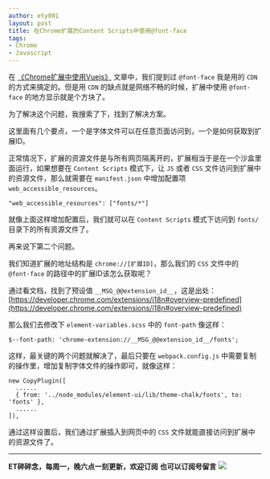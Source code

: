 ```yaml
---
author: ety001
layout: post
title: 在Chrome扩展的Content Scripts中使用@font-face
tags:
- Chrome
- Javascript
---
```

在 [《Chrome扩展中使用Vuejs》](/2020/01/07/chrome-extension-vuejs.html) 文章中，我们提到过 `@font-face` 我是用的 `CDN` 的方式来搞定的。但是用 `CDN` 的缺点就是网络不畅的时候，扩展中使用 `@font-face` 的地方显示就是个方块了。

为了解决这个问题，我搜索了下，找到了解决方案。

这里面有几个要点，一个是字体文件可以在任意页面访问到，一个是如何获取到扩展ID。

正常情况下，扩展的资源文件是与所有网页隔离开的，扩展相当于是在一个沙盒里面运行，如果想要在 `Content Scripts` 模式下，让 `JS` 或者 `CSS` 文件访问到扩展中的资源文件，那么就需要在 `manifest.json` 中增加配置项 `web_accessible_resources`。

```
"web_accessible_resources": ["fonts/*"]
```

就像上面这样增加配置后，我们就可以在 `Content Scripts` 模式下访问到 `fonts/` 目录下的所有资源文件了。

再来说下第二个问题。

我们知道扩展的地址结构是 `chrome://[扩展ID]`，那么我们的 `CSS` 文件中的 `@font-face` 的路径中的扩展ID该怎么获取呢？

通过看文档，找到了预设值 `__MSG_@@extension_id__`，这是出处：[https://developer.chrome.com/extensions/i18n#overview-predefined](https://developer.chrome.com/extensions/i18n#overview-predefined)

那么我们去修改下 `element-variables.scss` 中的 `font-path` 像这样：
```
$--font-path: 'chrome-extension://__MSG_@@extension_id__/fonts';
```

这样，最关键的两个问题就解决了，最后只要在 `webpack.config.js` 中需要复制的操作里，增加复制字体文件的操作即可，就像这样：

```
new CopyPlugin([
  ......
  { from: '../node_modules/element-ui/lib/theme-chalk/fonts', to: 'fonts' },
  ......
]),
```

通过这样设置后，我们通过扩展插入到网页中的 `CSS` 文件就能直接访问到扩展中的资源文件了。

---
**ET碎碎念，每周一，晚六点一刻更新，欢迎订阅**
**也可以订阅号留言**
![](/img/wechat-subscribe.jpg)
